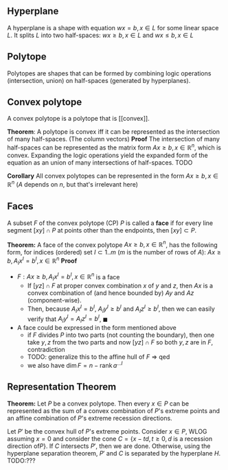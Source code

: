 ## Hyperplane
A hyperplane is a shape with equation $wx=b, x \in L$ for some linear space $L$. It splits $L$ into two half-spaces: $wx\geq b,x \in L$ and $wx\leq b, x \in L$

## Polytope
Polytopes are shapes that can be formed by combining logic operations (intersection, union) on half-spaces (generated by hyperplanes).

## Convex polytope
A convex polytope is a polytope that is [[convex]].

**Theorem**: A polytope is convex iff it can be represented as the intersection of many half-spaces. (The column vectors)
**Proof**
The intersection of many half-spaces can be represented as the matrix form $Ax\geq b,x \in \mathbb{R}^{n}$, which is convex.
Expanding the logic operations yield the expanded form of the equation as an union of many intersections of half-spaces.
TODO

**Corollary** All convex polytopes can be represented in the form $Ax\geq b,x \in \mathbb{R}^{n}$ ($A$ depends on $n$, but that's irrelevant here)


## Faces
A subset $F$ of the convex polytope (CP) $P$ is called a **face** if for every line segment $[xy] \cap P$ at points other than the endpoints, then $[xy]\subset P$.

**Theorem:** A face of the convex polytope $Ax\geq b,x \in \mathbb{R}^{n}$, has the following form, for indices (ordered) set $I\subset 1..m$ ($m$ is the number of rows of $A$): $Ax\geq b, A_{I}x^{I}=b^{I}, x \in \mathbb{R}^{n}$
**Proof**
- $F: Ax\geq b, A_{I}x^{I}=b^{I},x \in \mathbb{R}^{n}$ is a face
	- If $[yz] \cap F$ at proper convex combination $x$ of $y$ and $z$, then $Ax$ is a convex combination of (and hence bounded by) $Ay$ and $Az$ (component-wise).
	- Then, because $A_{I}x^{I}=b^{I}$, $A_{I}y^{I}\geq b^{I}$ and $A_{I}z^{I}\geq b^{I}$, then we can easily verify that $A_{I}y^{I}=A_{I}z^{I}=b^{I}$, $\blacksquare$
- A face could be expressed in the form mentioned above
	- if $F$ divides $P$ into two parts (not counting the boundary), then one take $y,z$ from the two parts and now $[yz]\cap F$ so both $y,z$ are in $F$, contradiction
	- TODO: generalize this to the affine hull of $F$ => qed
	- we also have $\operatorname{dim}F=n-\operatorname{rank}a^{\dots I}$

## Representation Theorem
**Theorem:** Let $P$ be a convex polytope. Then every $x \in P$ can be represented as the sum of a convex combination of $P$'s extreme points and an affine combination of $P$'s extreme recession directions.

Let $P'$ be the convex hull of $P$'s extreme points. Consider $x \in P$, WLOG assuming $x=0$  and consider the cone $C=\{ x-td,t\geq 0, d \text{ is a recession direction of} P \}$.
If $C$ intersects $P'$, then we are done. Otherwise, using the hyperplane separation theorem, $P'$ and $C$ is separated by the hyperplane $H$. TODO:???